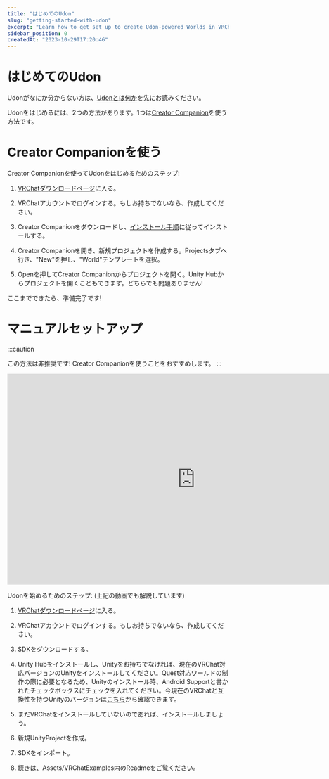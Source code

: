 ```yaml
---
title: "はじめてのUdon"
slug: "getting-started-with-udon"
excerpt: "Learn how to get set up to create Udon-powered Worlds in VRChat."
sidebar_position: 0
createdAt: "2023-10-29T17:20:46"
---
```

# はじめてのUdon
Udonがなにか分からない方は、[Udonとは何か](/worlds/udon)を先にお読みください。

Udonをはじめるには、2つの方法があります。1つは[Creator Companion](https://vcc.docs.vrchat.com)を使う方法です。

# Creator Companionを使う

Creator Companionを使ってUdonをはじめるためのステップ:

1. [VRChatダウンロードページ](https://vrchat.com/home/download)に入る。

2. VRChatアカウントでログインする。もしお持ちでないなら、作成してください。

3. Creator Companionをダウンロードし、[インストール手順](https://vcc.docs.vrchat.com/guides/getting-started)に従ってインストールする。

4. Creator Companionを開き、新規プロジェクトを作成する。Projectsタブへ行き、"New"を押し、"World"テンプレートを選択。

5. Openを押してCreator Companionからプロジェクトを開く。Unity Hubからプロジェクトを開くこともできます。どちらでも問題ありません!

ここまでできたら、準備完了です!

# マニュアルセットアップ
:::caution

この方法は非推奨です! Creator Companionを使うことをおすすめします。
:::

<div class="video-container">
    <iframe src="https://www.youtube-nocookie.com/embed/8gXzBTqlP6I?si=5EH4J1Ei8GvwaP2G" title="YouTube video player" frameborder="0" allow="accelerometer; autoplay; clipboard-write; encrypted-media; gyroscope; picture-in-picture; web-share" width="853" height="480" allowfullscreen></iframe>
</div>

Udonを始めるためのステップ: (上記の動画でも解説しています)

1. [VRChatダウンロードページ](https://vrchat.com/home/download)に入る。

2. VRChatアカウントでログインする。もしお持ちでないなら、作成してください。

3. SDKをダウンロードする。

4. Unity Hubをインストールし、Unityをお持ちでなければ、現在のVRChat対応バージョンのUnityをインストールしてください。Quest対応ワールドの制作の際に必要となるため、Unityのインストール時、Android Supportと書かれたチェックボックスにチェックを入れてください。今現在のVRChatと互換性を持つUnityのバージョンは[こちら](/sdk/current-unity-version)から確認できます。

5. まだVRChatをインストールしていないのであれば、インストールしましょう。

6. 新規UnityProjectを作成。

7. SDKをインポート。

8. 続きは、Assets/VRChatExamples内のReadmeをご覧ください。